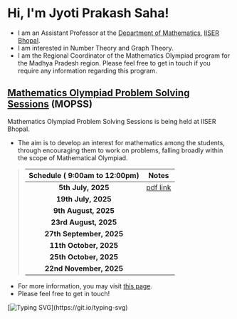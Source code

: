 # Hi, I'm Jyoti Prakash Saha!

* I am an Assistant Professor at the [Department of Mathematics](https://maths.iiserb.ac.in/), [IISER Bhopal](https://www.iiserb.ac.in/).
* I am interested in Number Theory and Graph Theory.
* I am the Regional Coordinator of the Mathematics Olympiad program for the Madhya Pradesh region. Please feel free to get in touch if you require any information regarding this program. 

## [Mathematics Olympiad Problem Solving Sessions](https://jpsaha.github.io/MOTP/MOPSS/) (MOPSS)

Mathematics Olympiad Problem Solving Sessions is being held at IISER Bhopal.

  * The aim is to develop an interest for mathematics among the students, through encouraging them to work on problems, falling broadly within the scope of Mathematical Olympiad.


> |     Schedule  (<i class="fa-solid fa-clock"></i> **9:00am to 12:00pm**)   |      Notes     |
> | :------------: | :------------: |
> | **5th July, 2025** | [pdf link](https://jpsaha.github.io/MOTP/assets/pdf/MOPSS/MOPSS25July05.pdf) |
> | **19th July, 2025** |            |     
> | **9th August, 2025** |            |    
> | **23rd August, 2025** |            |   
> | **27th September, 2025** |            |
> | **11th October, 2025** |            | 
> | **25th October, 2025** |            | 
> | **22nd November, 2025** |            |


  * For more information, you may visit [this page](https://jpsaha.github.io/MOTP/MOPSS/).
  * Please feel free to get in touch!
 
[![Typing SVG](https://readme-typing-svg.demolab.com/?lines=Hi+there+👋,+I+am+Jyoti+Prakash+Saha;+Welcome+to+My+Profile!)](https://git.io/typing-svg)

<!--
**jpsaha/jpsaha** is a ✨ _special_ ✨ repository because its `README.md` (this file) appears on your GitHub profile.

Here are some ideas to get you started:

- 🔭 I’m currently working on ...
- 🌱 I’m currently learning ...
- 👯 I’m looking to collaborate on ...
- 🤔 I’m looking for help with ...
- 💬 Ask me about ...
- 📫 How to reach me: ...
- 😄 Pronouns: ...
- ⚡ Fun fact: ...
-->
